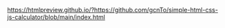 https://htmlpreview.github.io/?https://github.com/gcnTo/simple-html-css-js-calculator/blob/main/index.html
